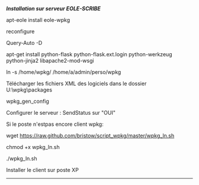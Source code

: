 *****Installation sur serveur EOLE-SCRIBE*****

apt-eole install eole-wpkg

reconfigure

Query-Auto -D

apt-get install python-flask python-flask.ext.login python-werkzeug python-jinja2 libapache2-mod-wsgi

ln -s /home/wpkg/ /home/a/admin/perso/wpkg

Télécharger les fichiers XML des logiciels dans le dossier U:\wpkg\packages

wpkg_gen_config

Configurer le serveur : SendStatus sur "OUI"

Si le poste n'estpas encore client wpkg:

wget https://raw.github.com/bristow/script_wpkg/master/wpkg_ln.sh

chmod +x wpkg_ln.sh

./wpkg_ln.sh

Installer le client sur poste XP
**********

